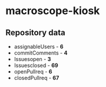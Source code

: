 # macroscope-kiosk

## Repository data


 - assignableUsers -  **6**
 - commitComments -  **4**
 - Issuesopen -  **3**
 - Issuesclosed -  **69**
 - openPullreq -  **6**
 - closedPullreq -  **67**
